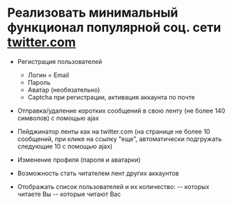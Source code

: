 # Реализовать минимальный функционал популярной соц. сети [twitter.com](http://twitter.com/)

- Регистрация пользователей
  - Логин = Email
  - Пароль
  - Аватар (необязательно)
  - Captcha при регистрации, активация аккаунта по почте

- Отправка/удаление коротких сообщений в свою ленту (не более 140 символов) с помощью ajax

- Пейджинатор ленты как на twitter.com (на странице не более 10 сообщений, при клике на ссылку "еще", автоматически подгружать следующие 10 с помощью ajax)

- Изменение профиля (пароля и аватарки)
- Возможность стать читателем лент других аккаунтов
- Отображать список пользователей и их количество:
-- которых читаете Вы
-- которые читают Вас

